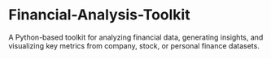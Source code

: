# Financial-Analysis-Toolkit
A Python-based toolkit for analyzing financial data, generating insights, and visualizing key metrics from company, stock, or personal finance datasets.
